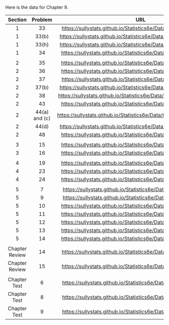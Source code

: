 Here is the data for Chapter 9. 

|Section|Problem|URL|
|:---:|:---:|:---:|
|1|33|<a>https://sullystats.github.io/Statistics6e/Data/Tornadoes_2017.CSV</a><br/>|
|1|33(b)|<a>https://sullystats.github.io/Statistics6e/Data/Chapter9/9_1_33b.CSV</a><br/>|
|1|33(h)|<a>https://sullystats.github.io/Statistics6e/Data/Chapter9/9_1_33h.CSV</a><br/>|
|1|34|<a>https://sullystats.github.io/Statistics6e/Data/Chapter9/9_1_34.CSV</a><br/>|
| | |
|2|35|<a>https://sullystats.github.io/Statistics6e/Data/Chapter9/9_2_35.CSV</a><br/>|
|2|36|<a>https://sullystats.github.io/Statistics6e/Data/Chapter9/9_2_36.CSV</a><br/>|
|2|37|<a>https://sullystats.github.io/Statistics6e/Data/Tornadoes_2017.CSV</a><br/>|
|2|37(b)|<a>https://sullystats.github.io/Statistics6e/Data/Chapter9/9_2_37b.CSV</a><br/>|
|2|38|<a>https://sullystats.github.io/Statistics6e/Data/SullivanStatsSurveyII.csv</a><br/>
|2|43|<a>https://sullystats.github.io/Statistics6e/Data/Chapter9/9_2_43.CSV</a><br/>|
|2|44(a) and (c)|<a>https://sullystats.github.io/Statistics6e/Data/Chapter9/9_2_44a_c.CSV</a><br/>|
|2|44(d)|<a>https://sullystats.github.io/Statistics6e/Data/Chapter9/9_2_44d.CSV</a><br/>|
|2|48|<a>https://sullystats.github.io/Statistics6e/Data/Chapter9/9_2_48.CSV</a><br/>|
| | |
|3|15|<a>https://sullystats.github.io/Statistics6e/Data/Chapter9/9_3_15.CSV</a><br/>|
|3|16|<a>https://sullystats.github.io/Statistics6e/Data/Chapter9/9_3_16.CSV</a><br/>|
| | |
|4|19|<a>https://sullystats.github.io/Statistics6e/Data/Chapter9/9_4_19.CSV</a><br/>|
|4|23|<a>https://sullystats.github.io/Statistics6e/Data/Chapter9/9_4_23.CSV</a><br/>|
|4|24|<a>https://sullystats.github.io/Statistics6e/Data/Chapter9/9_4_24.CSV</a><br/>|
| | |
|5|7|<a>https://sullystats.github.io/Statistics6e/Data/Chapter9/9_5_7.CSV</a><br/>|
|5|9|<a>https://sullystats.github.io/Statistics6e/Data/Chapter9/9_5_9.CSV</a><br/>|
|5|10|<a>https://sullystats.github.io/Statistics6e/Data/Chapter9/9_5_10.CSV</a><br/>|
|5|11|<a>https://sullystats.github.io/Statistics6e/Data/Chapter9/9_5_11.CSV</a><br/>|
|5|12|<a>https://sullystats.github.io/Statistics6e/Data/Chapter9/9_5_12.CSV</a><br/>|
|5|13|<a>https://sullystats.github.io/Statistics6e/Data/Chapter9/9_5_13.CSV</a><br/>|
|5|14|<a>https://sullystats.github.io/Statistics6e/Data/Chapter9/9_5_14.CSV</a><br/>|
| | |
|Chapter Review|14|<a>https://sullystats.github.io/Statistics6e/Data/Chapter9/9_r_14.CSV</a><br/>|
|Chapter Review|15|<a>https://sullystats.github.io/Statistics6e/Data/Chapter9/9_r_15.CSV</a><br/>|
| | |
|Chapter Test|6|<a>https://sullystats.github.io/Statistics6e/Data/Chapter9/9_ct_6.CSV</a><br/>|
|Chapter Test|8|<a>https://sullystats.github.io/Statistics6e/Data/Chapter9/9_ct_8.CSV</a><br/>|
|Chapter Test|9|<a>https://sullystats.github.io/Statistics6e/Data/Chapter9/9_ct_9.CSV</a><br/>|
